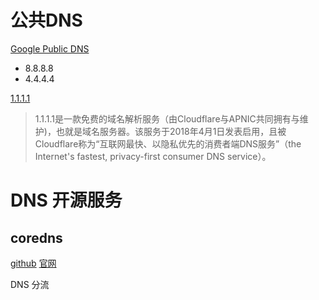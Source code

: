 # 公共DNS
[Google Public DNS](https://zh.wikipedia.org/wiki/Google_Public_DNS)
- 8.8.8.8
- 4.4.4.4

[1.1.1.1](https://zh.wikipedia.org/wiki/1.1.1.1)
> 1.1.1.1是一款免费的域名解析服务（由Cloudflare与APNIC共同拥有与维护)，也就是域名服务器。该服务于2018年4月1日发表启用，且被Cloudflare称为“互联网最快、以隐私优先的消费者端DNS服务”（the Internet's fastest, privacy-first consumer DNS service）。

# DNS 开源服务
## coredns
[github](https://github.com/coredns/coredns)
[官网](https://coredns.io/)

DNS 分流
